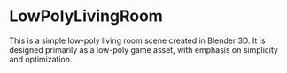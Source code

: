# LowPolyLivingRoom
This is a simple low-poly living room scene created in Blender 3D. It is designed primarily as a low-poly game asset, with emphasis on simplicity and optimization.
